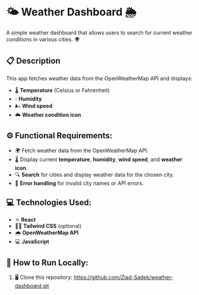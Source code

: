 # 🌤️ Weather Dashboard 🌦️

A simple weather dashboard that allows users to search for current weather conditions in various cities. 🌍

## 📋 Description
This app fetches weather data from the OpenWeatherMap API and displays:
- 🌡️ **Temperature** (Celsius or Fahrenheit)
- 💧 **Humidity**
- 🌬️ **Wind speed**
- 🌥️ **Weather condition icon**

## ⚙️ Functional Requirements:
- 🌍 Fetch weather data from the OpenWeatherMap API.
- 🌡️ Display current **temperature**, **humidity**, **wind speed**, and **weather icon**.
- 🔍 **Search** for cities and display weather data for the chosen city.
- 🚨 **Error handling** for invalid city names or API errors.

## 💻 Technologies Used:
- ⚛️ **React**
- 🧑‍🎨 **Tailwind CSS** (optional)
- 🌧️ **OpenWeatherMap API**
- 💻 **JavaScript**

## 🚀 How to Run Locally:
1. 🖥️ Clone this repository:
https://github.com/Ziad-Sadek/weather-dashboard.git
